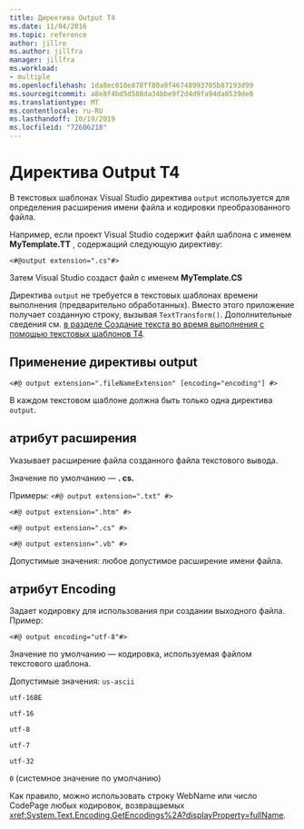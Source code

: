 ```yaml
---
title: Директива Output T4
ms.date: 11/04/2016
ms.topic: reference
author: jillre
ms.author: jillfra
manager: jillfra
ms.workload:
- multiple
ms.openlocfilehash: 1da8ec010e878ff80a9f46748993705b87193d99
ms.sourcegitcommit: a8e8f4bd5d508da34bbe9f2d4d9fa94da0539de0
ms.translationtype: MT
ms.contentlocale: ru-RU
ms.lasthandoff: 10/19/2019
ms.locfileid: "72606218"
---
```

# <a name="t4-output-directive"></a>Директива Output T4

В текстовых шаблонах Visual Studio директива `output` используется для определения расширения имени файла и кодировки преобразованного файла.

 Например, если проект Visual Studio содержит файл шаблона с именем **MyTemplate.TT** , содержащий следующую директиву:

 `<#@output extension=".cs"#>`

 Затем Visual Studio создаст файл с именем **MyTemplate.CS**

 Директива `output` не требуется в текстовых шаблонах времени выполнения (предварительно обработанных). Вместо этого приложение получает созданную строку, вызывая `TextTransform()`. Дополнительные сведения см. [в разделе Создание текста во время выполнения с помощью текстовых шаблонов T4](../modeling/run-time-text-generation-with-t4-text-templates.md).

## <a name="using-the-output-directive"></a>Применение директивы output

```
<#@ output extension=".fileNameExtension" [encoding="encoding"] #>
```

 В каждом текстовом шаблоне должна быть только одна директива `output`.

## <a name="extension-attribute"></a>атрибут расширения
 Указывает расширение файла созданного файла текстового вывода.

 Значение по умолчанию — **. cs.**

 Примеры: `<#@ output extension=".txt" #>`

 `<#@ output extension=".htm" #>`

 `<#@ output extension=".cs" #>`

 `<#@ output extension=".vb" #>`

 Допустимые значения: любое допустимое расширение имени файла.

## <a name="encoding-attribute"></a>атрибут Encoding
 Задает кодировку для использования при создании выходного файла. Пример:

 `<#@ output encoding="utf-8"#>`

 Значение по умолчанию — кодировка, используемая файлом текстового шаблона.

 Допустимые значения: `us-ascii`

 `utf-16BE`

 `utf-16`

 `utf-8`

 `utf-7`

 `utf-32`

 `0` (системное значение по умолчанию)

 Как правило, можно использовать строку WebName или число CodePage любых кодировок, возвращаемых <xref:System.Text.Encoding.GetEncodings%2A?displayProperty=fullName>.